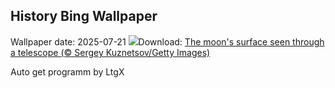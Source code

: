 ## History Bing Wallpaper
Wallpaper date: 2025-07-21
![](https://www.bing.com/th?id=OHR.BigMoon_EN-CA7425798401_UHD.jpg&w=1000)Download: [The moon's surface seen through a telescope (© Sergey Kuznetsov/Getty Images)](https://www.bing.com/th?id=OHR.BigMoon_EN-CA7425798401_UHD.jpg)

Auto get programm by LtgX
